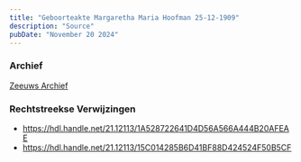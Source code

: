 ```yaml
---
title: "Geboorteakte Margaretha Maria Hoofman 25-12-1909"
description: "Source"
pubDate: "November 20 2024"
---
```


### Archief
[Zeeuws Archief](https://www.zeeuwsarchief.nl/)

### Rechtstreekse Verwijzingen
- https://hdl.handle.net/21.12113/1A528722641D4D56A566A444B20AFEAE
- https://hdl.handle.net/21.12113/15C014285B6D41BF88D424524F50B5CF